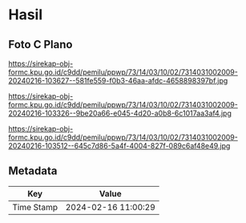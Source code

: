 # Hasil

## Foto C Plano

https://sirekap-obj-formc.kpu.go.id/c9dd/pemilu/ppwp/73/14/03/10/02/7314031002009-20240216-103627--581fe559-f0b3-46aa-afdc-4658898397bf.jpg

https://sirekap-obj-formc.kpu.go.id/c9dd/pemilu/ppwp/73/14/03/10/02/7314031002009-20240216-103326--9be20a66-e045-4d20-a0b8-6c1017aa3af4.jpg

https://sirekap-obj-formc.kpu.go.id/c9dd/pemilu/ppwp/73/14/03/10/02/7314031002009-20240216-103512--645c7d86-5a4f-4004-827f-089c6af48e49.jpg


## Metadata

| Key        | Value               |
| ---------- | ------------------- |
| Time Stamp | 2024-02-16 11:00:29 |



